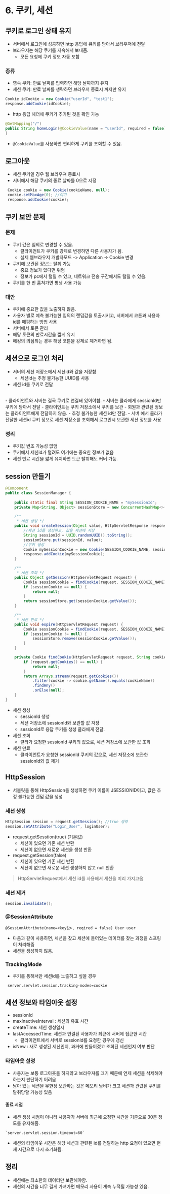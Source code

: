 # 6. 쿠키, 세션
## 쿠키로 로그인 상태 유지
- 서버에서 로그인에 성공하면 http 응답에 큐키를 담아서 브라우저에 전달
- 브라우저는 해당 쿠키를 지속해서 보내줌.
    - 모든 요청에 쿠키 정보 자동 포함
### 종류
- 영속 쿠키: 만료 날짜를 입력하면 해당 날짜까지 유지
- 세션 쿠키: 만료 날짜를 생략하면 브라우저 종료시 까지만 유지

```java
Cookie idCookie = new Cookie("userId", "test1");
response.addCookie(idCookie);
```
- http 응답 헤더에 쿠키가 추가된 것을 확인 가능
```java
@GetMapping("/")
public String homeLogin(@CookieValue(name = "userId", required = false) Long userId,...){
}
```
- `@CookieValue`를 사용하면 편리하게 쿠키를 조회할 수 있음.

## 로그아웃
- 세션 쿠키일 경우 웹 브라우져 종료시
- 서버에서 해당 쿠키의 종료 날짜를 0으로 지정

```java
 Cookie cookie = new Cookie(cookieName, null);
 cookie.setMaxAge(0); //여기
 response.addCookie(cookie);
```

## 쿠키 보안 문제
### 문제
- 쿠키 값은 임의로 변경할 수 있음.
  - 클라이언트가 쿠키를 강제로 변경하면 다른 사용자가 됨.
  - 실제 웹브라우저 개발자모드 -> Application -> Cookie 변경
- 쿠키에 보관된 정보는 탈취 가능
  - 중요 정보가 있다면 위험
  - 정보가 pc에서 털릴 수 있고, 네트워크 전송 구간에서도 털릴 수 있음.
- 쿠키를 한 번 훔쳐가면 평생 사용 가능
### 대안
- 쿠키에 중요한 값을 노출하지 않음.
- 사용자 별로 예측 불가능한 임의의 랜덤값을 토출시키고, 서버에서 코튼과 사용자 id를 매핑하는 방법 사용
- 서버에서 토큰 관리
- 해당 토큰의 만료시간을 짧게 유지
- 해킹의 의심되는 경우 해당 코튼을 강제로 제거하면 됨.

## 세션으로 로그인 처리
- 서버의 세션 저장소에서 세션id와 값을 저장함
  - 세션id는 추정 불가능한 UUID를 사용
- 세션 id를 쿠키로 전달
</br>
- 클라이언트와 서버는 결국 쿠키로 연결돼 있어야함.
  - 서버는 클라에게 sessionId만 쿠키에 담아서 전달
  - 클라이언트는 쿠키 저장소에서 쿠키를 보관
  - 회원과 관련된 정보는 클라이언트에게 전달하지 않음.
  - 추정 불가능한 세션 id만 전달.
  - 서버 에서 클라가 전달한 세션id 쿠키 정보로 세션 저장소를 조회해서 로그인시 보관한 세션 정보를 사용

### 정리
- 쿠키값 변조 가능성 없앰
- 쿠키에서 세션id가 털려도 여기에는 중요한 정보가 없음
- 세션 만료 시간을 짧게 유지하면 토큰 탈취해도 커버 가능.

## session 만들기
```java
@Component
public class SessionManager {
	
	public static final String SESSION_COOKIE_NAME = "mySessionId";
	private Map<String, Object> sessionStore = new ConcurrentHashMap<>();

	/**
	 * 세션 생성 */
	public void createSession(Object value, HttpServletResponse response) {
		//세션 id를 생성하고, 값을 세션에 저장
		String sessionId = UUID.randomUUID().toString();
		sessionStore.put(sessionId, value);
		//쿠키 생성
		Cookie mySessionCookie = new Cookie(SESSION_COOKIE_NAME, sessionId);
		response.addCookie(mySessionCookie);
	}

	/**
	 * 세션 조회 */
	public Object getSession(HttpServletRequest request) {
		Cookie sessionCookie = findCookie(request, SESSION_COOKIE_NAME);
		if (sessionCookie == null) {
			return null;
		}
		return sessionStore.get(sessionCookie.getValue());
	}

	/**
	 * 세션 만료 */
	public void expire(HttpServletRequest request) {
		Cookie sessionCookie = findCookie(request, SESSION_COOKIE_NAME);
		if (sessionCookie != null) {
			sessionStore.remove(sessionCookie.getValue());
		}
	}

	private Cookie findCookie(HttpServletRequest request, String cookieName) {
		if (request.getCookies() == null) {
			return null;
		}
		return Arrays.stream(request.getCookies())
			.filter(cookie -> cookie.getName().equals(cookieName))
			.findAny()
			.orElse(null);
	}
}
```
- 세션 생성
  - sessionId 생성
  - 세션 저장소에 sessionId와 보관할 값 저장
  - sessionId로 응답 쿠키를 생성 클라에게 전달.
- 세션 조회
  - 클라가 요청한 sessionId 쿠키의 값으로, 세션 저장소에 보관한 값 조회
- 세션 만료
  - 클라이언트가 요청한 sessionId 쿠키의 값으로, 세션 저장소에 보관한 sessionId와 값 제거

## HttpSession
- 서블릿을 통해 HttpSession을 생성하면 쿠키 이름이 JSESSIONID이고, 값은 추정 불가능한 랜덤 값을 생성

### 세션 생성
```java
HttpSession session = request.getSession(); //true 생략
session.setAttribute("Login_User", loginUser);
```
- request.getSesstion(true) (기본값)
  - 세션이 있으면 기존 세션 반환
  - 세션이 없으면 새로운 세션을 생성 반환
- request.getSession(false)
  - 세션이 있으면 기존 세션 반환
  - 세션이 없으면 새로운 세션 생성하지 않고 null 반환

> HttpServletRequest에서 세션 id를 사용해서 세션을 미리 가지고옴

### 세션 제거
```java
session.invalidate();
```

### @SessionAttribute
`@SessionAttribute(name=<key값>, reqired = false) User user`
- 다음과 같이 사용하면, 세션을 찾고 세션에 들어있는 데이터를 찾는 과정을 스프링이 처리해줌
- 세션을 생성하지 않음.

### TrackingMode
- 쿠키를 통해서만 세션id를 노출하고 싶을 경우
```properties
 server.servlet.session.tracking-modes=cookie
```

## 세션 정보와 타임아웃 설정
- sessionId
- maxInactiveInterval : 세션의 유효 시간
- createTime: 세션 생성일시
- lastAccessedTime: 세션과 연결된 사용자가 최근에 서버에 접근한 시간
  - 클라이언트에서 서버로 sessionId를 요청한 경우에 갱신
- isNew : 새로 생성된 세션인지, 과거에 만들어졌고 조회된 세션인지 여부 판단

### 타임아웃 설정
- 사용자는  보통 로그아웃을 하지않고 브라우져를 끄기 때문에 언제 세션을 삭제해야하는지 판단하기 어려움
- 남아 있는 세션을 무한정 보관하는 것은 메모리 낭비가 크고 세션과 관련된 쿠키를 탈취당할 가능성 있음

#### 종료 시점
- 세션 생성 시점이 아니라 사용자가 서버에 최근에 요청한 시간을 기준으로 30분 정도를 유지해줌.
```properties
`server.servlet.session.timeout=60`
```
- 세션의 타임아웃 시간은 해당 세션과 관련된 id를 전달하는 http 요청이 있으면 현재 시간으로 다시 초기화됨.

## 정리
- 세션에는 최소한의 데이터만 보관해야함.
- 세션의 시간을 너무 길게 가져가면 메모리 사용이 계속 누적될 가능성 있음.